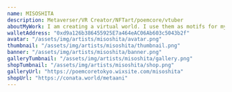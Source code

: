 ```yaml
---
name: MISOSHITA
description: Metaverser/VR Creator/NFTart/poemcore/vtuber
aboutMyWork: I am creating a virtual world. I use them as motifs for my video and painting works. I'm participating in the　"Metaan"project. Metaani is CryptoArt Collaboration Avatar for metaverse.
walletAddress: "0xd9a126b386455925E7a464eAC06Ab603c5043b2f"
avatar: "/assets/img/artists/misoshita/avatar.png"
thumbnail: "/assets/img/artists/misoshita/thumbnail.png"
banner: "/assets/img/artists/misoshita/banner.png"
galleryTumbnail: "/assets/img/artists/misoshita/gallery.png"
shopTumbnail: "/assets/img/artists/misoshita/shop.png"
galleryUrl: "https://poemcoretokyo.wixsite.com/misoshita"
shopUrl: "https://conata.world/metaani"
---
```

